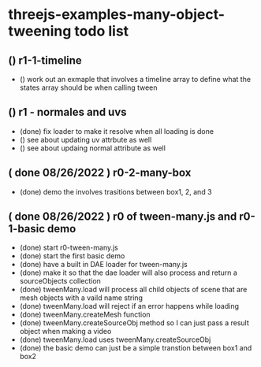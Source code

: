 ﻿# threejs-examples-many-object-tweening todo list

## () r1-1-timeline
* () work out an exmaple that involves a timeline array to define what the states array should be when calling tween

## () r1 - normales and uvs
* (done) fix loader to make it resolve when all loading is done
* () see about updating uv attrbute as well
* () see about updaing normal attribute as well

## ( done 08/26/2022 ) r0-2-many-box
* (done) demo the involves trasitions between box1, 2, and 3

## ( done 08/26/2022 ) r0 of tween-many.js and r0-1-basic demo
* (done) start r0-tween-many.js
* (done) start the first basic demo
* (done) have a built in DAE loader for tween-many.js
* (done) make it so that the dae loader will also process and return a sourceObjects collection
* (done) tweenMany.load will process all child objects of scene that are mesh objects with a vaild name string
* (done) tweenMany.load will reject if an error happens while loading
* (done) tweenMany.createMesh function
* (done) tweenMany.createSourceObj method so I can just pass a result object when making a video
* (done) tweenMany.load uses tweenMany.createSourceObj
* (done) the basic demo can just be a simple transtion between box1 and box2
